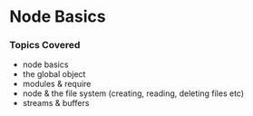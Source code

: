 #   Node Basics

### Topics Covered

- node basics
- the global object
- modules & require
- node & the file system (creating, reading, deleting files etc)
- streams & buffers
